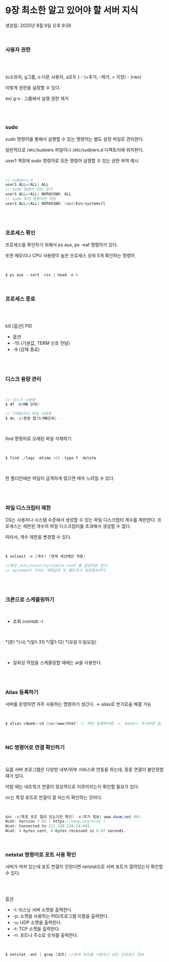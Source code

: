 # 9장 최소한 알고 있어야 할 서버 지식

생성일: 2025년 8월 6일 오후 9:56

<br>

### 사용자 권한

<br><br>

(u소유자, g그룹, o 다른 사용자, a모두 ) - (+추가, -제거, = 지정) - (rwx)

이렇게 권한을 설정할 수 있다. 

ex) g-x : 그룹에서 실행 권한 제거

<br><br>

### sudo

sudo 명령어를 통해서 실행할 수 있는 명령어는 별도 설정 파일로 관리한다.

일반적으로 /etc/sudoers 파일이나 /etc/sudoers.d 디렉토리에 위치한다.

user1 계정에 sudo 명령어로 모든 명령어 실행할 수 있는 권한 부여 예시

<br>

```java
// sudoers.d
user1 ALL=(ALL) ALL
// sudo 명령어 비번 없이
user1 ALL=(ALL) NOPASSWD: ALL
// sudo 특정 명령어만 허용
user1 ALL=(ALL) NOPASSWD: /usr/bin/systemctl
```

<br><br>

### 프로세스 확인

프로세스를 확인하기 위해서 ps aux, ps -eaf 명령어가 있다.

또한 메모리나 CPU 사용량이 높은 프로세스 상위 5개 확인하는 명령어

<br>

```java
$ ps aux --sort -rss | head -n 6
```

<br>

### 프로세스 종료

<br><br>

kill [옵션] PID

- 옵션
- -15 (기본값, TERM 신호 전달)
- -9 (강제 종료)


<br><br>

### 디스크 용량 관리

<br>

```java
// 디스크 사용량
$ df -h(MB 단위)

// 디렉토리나 파일 사용량
$ du -s(용량 합)h(MB단위) .
```

<br>

find 명령어로 오래된 파일 삭제하기

<br>

```java
$ find ./logs -mtime +29 -type f -delete
```

<br>

한 폴더안에만 파일이 급격하게 많으면 매우 느려질 수 있다.


<br><br>

### 파일 디스크립터 제한

OS는 사용자나 시스템 수준에서 생성할 수 있는 파일 디스크럽터 개수를 제한한다. 프로세스는 제한된 개수의 파일 디스크립터를 초과해서 생성할 수 없다.

따라서, 개수 제한을 변경할 수 있다.

<br>

```java
$ unlimit -n [개수] (현재 세션에만 적용)

//혹은 /etc/security/limits.conf 를 설정하면 된다.
// systemd가 가지는 제한값은 또 별도라서 설정필요하다.
```

<br>
<br>

### 크론으로 스케줄링하기

<br>

- 조회 crontab -l

<br>

*(분) *(시) *(일1-31) *(월1-12) *(요일 0:일요일)

<br>

- 일회성 작업을 스케줄링할 때에는 at을 사용한다.

<br><br>

### Alias 등록하기

서버를 운영하면 자주 사용하는 명령어가 생긴다. → alias로 번거로움 해결 가능

<br>

```java
$ alias cdweb='cd /var/www/html' // 매번 등록해야함 -> .bashrc 추가하면 됨.
```

<br>

### NC 명령어로 연결 확인하기

<br>

요즘 서버 프로그램은 다양한 내부/외부 서비스와 연동을 하는데, 종종 연결이 불안정할 때가 있다.

이럴 때는 네트워크 연결이 정상적으로 이루어지는지 확인할 필요가 있다. 

nc는 특정 포트로 연결이 잘 되는지 확인하는 것이다.

<br>

```java
$nc -z(특정 포트 열려 있는지만 확인) -v(추가 정보) www.daum.net 443 
Ncat: Version 7.92 ( https://nmap.org/ncat )
Ncat: Connected to 211.249.220.24:443.
Ncat: 0 bytes sent, 0 bytes received in 0.07 seconds.
```

<br>

### netstat 명령어로 포트 사용 확인

서버가 켜져 있는데 포트 연결이 안된다면 netstat으로 서버 포트가 열려있는지 확인할 수 있다.

<br><br>

옵션

- -l: 리스닝 서버 소켓을 출력한다.
- -p: 소켓을 사용하는 PID/프로그램 이름을 출력한다.
- -u: UDP 소켓을 출력한다.
- -t: TCP 소켓을 출력한다.
- -n: 포트나 주소로 숫자를 출력한다.

<br>

```java
$ netstat -ant | grep [포트] //현재 포트를 사용하고 있는 프로세스 정보
```
